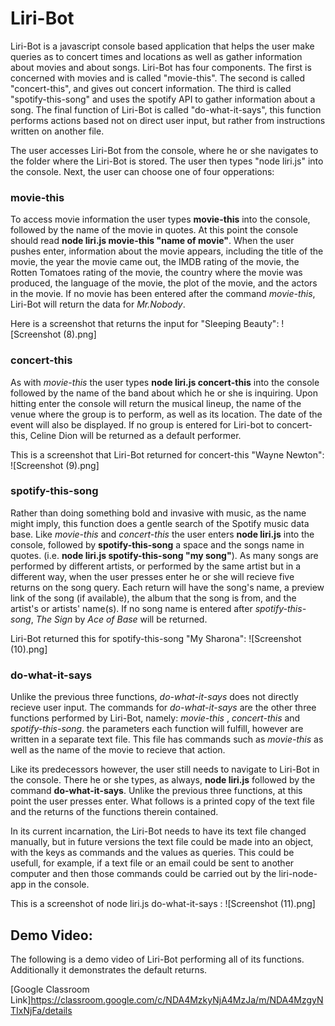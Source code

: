 # Liri-Bot

Liri-Bot is a javascript console based application that helps the user make queries as to concert times and locations as well as gather information about movies and about songs. Liri-Bot has four components. The first is concerned with movies and is called "movie-this". The second is called "concert-this", and gives out concert information. The third is called "spotify-this-song" and uses the spotify API to gather information about a song. The final function of Liri-Bot is called "do-what-it-says", this function performs actions based not on direct user input, but rather from instructions written on another file.

The user accesses Liri-Bot from the console, where he or she navigates to the folder where the Liri-Bot is stored. The user then types "node liri.js" into the console. Next, the user can choose one of four opperations:

### movie-this

To access movie information the user types **movie-this** into the console, followed by the name of the movie in quotes. At this point the console should read **node liri.js movie-this "name of movie"**. When the user pushes enter, information about the movie appears, including the title of the movie, the year the movie came out, the IMDB rating of the movie, the Rotten Tomatoes rating of the movie, the country where the movie was produced, the language of the movie, the plot of the movie, and the actors in the movie. If no movie has been entered after the command *movie-this*, Liri-Bot will return the data for *Mr.Nobody*.

Here is a screenshot that returns the input for "Sleeping Beauty":
![Screenshot (8).png]

### concert-this

As with *movie-this* the user types **node liri.js concert-this** into the console followed by the name of the band about which he or she is inquiring. Upon hitting enter the console will return the musical lineup, the name of the venue where the group is to perform, as well as its location. The date of the event will also be displayed. If no group is entered for Liri-bot to concert-this, Celine Dion will be returned as a default performer.

This is a screenshot that Liri-Bot returned for concert-this "Wayne Newton":
![Screenshot (9).png]

### spotify-this-song

Rather than doing something bold and invasive with music, as the name might imply, this function does a gentle search of the Spotify music data base. Like *movie-this* and *concert-this* the user enters **node liri.js** into the console, followed by **spotify-this-song** a space and the songs name in quotes. (i.e. **node liri.js spotify-this-song "my song"**). As many songs are performed by different artists, or performed by the same artist but in a different way, when the user presses enter he or she will recieve five returns on the song query. Each return will have the song's name, a preview link of the song (if available), the album that the song is from, and the artist's or artists' name(s). If no song name is entered after *spotify-this-song*, *The Sign* by *Ace of Base* will be returned.

Liri-Bot returned this for spotify-this-song "My Sharona":
![Screenshot (10).png]

### do-what-it-says

Unlike the previous three functions, *do-what-it-says* does not directly recieve user input. The commands for *do-what-it-says* are the other three functions performed by Liri-Bot, namely: *movie-this* , *concert-this* and *spotify-this-song*. the parameters each function will fulfill, however are written in a separate text file. This file has commands such as *movie-this* as well as the name of the movie to recieve that action.

Like its predecessors however, the user still needs to navigate to Liri-Bot in the console. There he or she types, as always, **node liri.js** followed by the command **do-what-it-says**. Unlike the previous three functions, at this point the user presses enter. What follows is a printed copy of the text file and the returns of the functions therein contained.

In its current incarnation, the Liri-Bot needs to have its text file changed manually, but in future versions the text file could be made into an object, with the keys as commands and the values as queries. This could be usefull, for example, if a text file or an email could be sent to another computer and then those commands could be carried out by the liri-node-app in the console.

This is a screenshot of node liri.js do-what-it-says :
![Screenshot (11).png]

## Demo Video:

The following is a demo video of Liri-Bot performing all of its functions. Additionally it demonstrates the default returns.

[Google Classroom Link]https://classroom.google.com/c/NDA4MzkyNjA4MzJa/m/NDA4MzgyNTIxNjFa/details